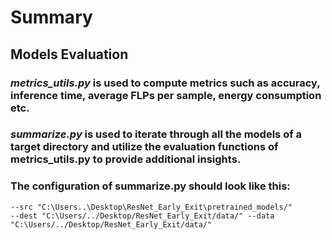 # Summary

## Models Evaluation

### *metrics_utils.py* is used to compute metrics such as accuracy, inference time, average FLPs per sample, energy consumption etc.

### *summarize.py* is used to iterate through all the models of a target directory and utilize the evaluation functions of metrics_utils.py to provide additional insights.

### The configuration of summarize.py should look like this:

<code>--src "C:\Users\..\Desktop\ResNet_Early_Exit\pretrained_models/"
--dest "C:\Users/../Desktop/ResNet_Early_Exit/data/" --data "C:\Users/../Desktop/ResNet_Early_Exit/data/"
</code>